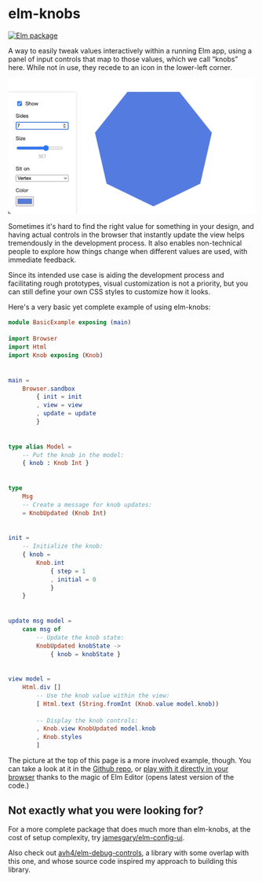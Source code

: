 # elm-knobs

[![Elm package](https://img.shields.io/elm-package/v/agj/elm-knobs?style=flat-square&logo=elm&labelColor=white&color=%231293D8)](https://package.elm-lang.org/packages/agj/elm-knobs/latest)

A way to easily tweak values interactively within a running Elm app, using a panel of input controls that map to those values, which we call “knobs” here. While not in use, they recede to an icon in the lower-left corner.

![Example of elm-knobs in action](https://raw.githubusercontent.com/agj/elm-knobs/d2167d12ded679174e6678b2de29b9132ffac104/examples/polygon-example.png)

Sometimes it's hard to find the right value for something in your design,
and having actual controls in the browser that instantly update the view helps tremendously in the development process.
It also enables non-technical people to explore how things change when different values are used,
with immediate feedback.

Since its intended use case is aiding the development process and facilitating rough prototypes,
visual customization is not a priority,
but you can still define your own CSS styles to customize how it looks.

Here's a very basic yet complete example of using elm-knobs:

```elm
module BasicExample exposing (main)

import Browser
import Html
import Knob exposing (Knob)


main =
    Browser.sandbox
        { init = init
        , view = view
        , update = update
        }


type alias Model =
    -- Put the knob in the model:
    { knob : Knob Int }


type
    Msg
    -- Create a message for knob updates:
    = KnobUpdated (Knob Int)


init =
    -- Initialize the knob:
    { knob =
        Knob.int
            { step = 1
            , initial = 0
            }
    }


update msg model =
    case msg of
        -- Update the knob state:
        KnobUpdated knobState ->
            { knob = knobState }


view model =
    Html.div []
        -- Use the knob value within the view:
        [ Html.text (String.fromInt (Knob.value model.knob))

        -- Display the knob controls:
        , Knob.view KnobUpdated model.knob
        , Knob.styles
        ]
```

The picture at the top of this page is a more involved example, though.
You can take a look at it in the [Github repo][in-github],
or [play with it directly in your browser][in-elm-editor] thanks to the magic of Elm Editor (opens latest version of the code.)

[in-github]: https://github.com/agj/elm-knobs/blob/1.0.0/examples/src/
[in-elm-editor]: https://elm-editor.com/?project-state=https://github.com/agj/elm-knobs

## Not exactly what you were looking for?

For a more complete package that does much more than elm-knobs, at the cost of setup complexity, try [jamesgary/elm-config-ui](https://package.elm-lang.org/packages/jamesgary/elm-config-ui/latest/).

Also check out [avh4/elm-debug-controls](https://package.elm-lang.org/packages/avh4/elm-debug-controls/latest/), a library with some overlap with this one, and whose source code inspired my approach to building this library.
